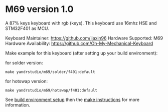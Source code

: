 M69 version 1.0
===

A 87% keys keyboard with rgb (keys).
This keyboard use 16mhz HSE and STM32F401 as MCU.

Keyboard Maintainer: https://github.com/jiaxin96
Hardware Supported: M69
Hardware Availability: https://github.com/Oh-My-Mechanical-Keyboard 

Make example for this keyboard (after setting up your build environment):

for solder version:

    make yandrstudio/m69/solder/f401:default

for hotswap version:
    
    make yandrstudio/m69/hotswap/f401:default

See [build environment setup](https://docs.qmk.fm/#/getting_started_build_tools) then the [make instructions](https://docs.qmk.fm/#/getting_started_make_guide) for more information.
